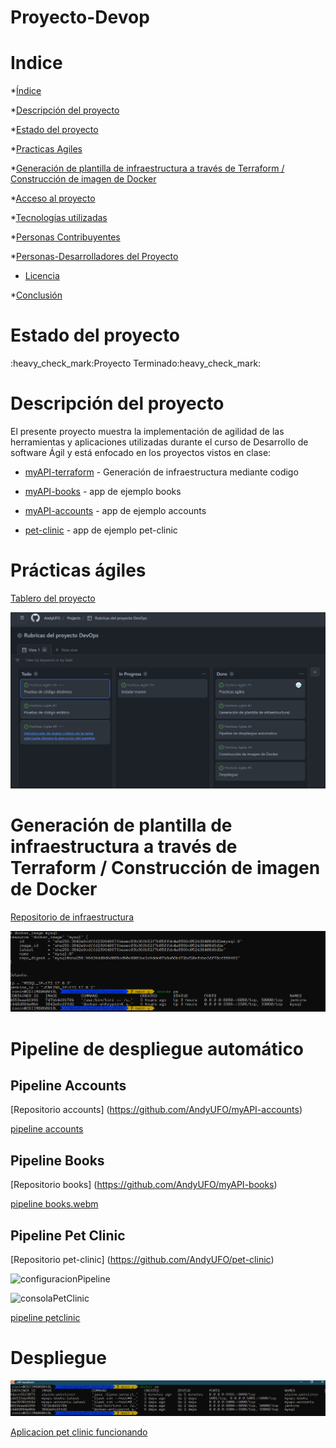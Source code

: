 # Proyecto-Devop

# Indice
<div id='indice'/>

*[Índice](#indice)

*[Descripción del proyecto](#descripcion)

*[Estado del proyecto](#estado)

*[Practicas Agiles](#practicas)

*[Generación de plantilla de infraestructura a través de Terraform / Construcción de imagen de Docker](#plantilla)

*[Acceso al proyecto](#acceso-proyecto)

*[Tecnologías utilizadas](#tecnologías-utilizadas)

*[Personas Contribuyentes](#personas-contribuyentes)

*[Personas-Desarrolladores del Proyecto](#personas-desarrolladores)

* [Licencia](#licencia)

*[Conclusión](#conclusión)

# Estado del proyecto 
<div id='estado'/>
:heavy_check_mark:Proyecto Terminado:heavy_check_mark:

# Descripción del proyecto
<div id='descripcion'/>
El presente proyecto muestra la implementación de agilidad de las herramientas y aplicaciones utilizadas durante el curso de Desarrollo de software Ágil y está enfocado en los proyectos vistos en clase:

* [myAPI-terraform](https://github.com/AndyUFO/myAPI-terraform) - Generación de infraestructura mediante codigo

* [myAPI-books](https://github.com/AndyUFO/myAPI-books) - app de ejemplo books

* [myAPI-accounts](https://github.com/AndyUFO/myAPI-accounts) - app de ejemplo accounts

* [pet-clinic](https://github.com/AndyUFO/pet-clinic) - app de ejemplo pet-clinic

<div id='practicas'/>

# Prácticas ágiles 

[Tablero del proyecto](https://github.com/users/AndyUFO/projects/3)

![Imagen Tablero Kanban](https://raw.githubusercontent.com/AndyUFO/Proyecto-Devop/main/assets/tablero.png)

<div id='plantilla'/>

# Generación de plantilla de infraestructura a través de Terraform / Construcción de imagen de Docker 

[Repositorio de infraestructura](https://github.com/AndyUFO/myAPI-terraform)

![Ejecucion Terraform](https://github.com/AndyUFO/Proyecto-Devop/blob/main/assets/image.png)

# Pipeline de despliegue automático

## Pipeline Accounts
[Repositorio accounts] (https://github.com/AndyUFO/myAPI-accounts)

[pipeline accounts](https://user-images.githubusercontent.com/15675318/205526364-82398c98-59d9-4cb2-9f1a-fa7aa835ab95.webm)

## Pipeline Books

[Repositorio books] (https://github.com/AndyUFO/myAPI-books)

[pipeline books.webm](https://user-images.githubusercontent.com/15675318/205526602-72dc5c12-2be5-4cac-bc6d-c5f3b815b3ca.webm)

## Pipeline Pet Clinic

[Repositorio pet-clinic] (https://github.com/AndyUFO/pet-clinic)

![configuracionPipeline](https://user-images.githubusercontent.com/15675318/205550435-7e13a7da-9358-415f-9ee6-bf05be1e285a.png)

![consolaPetClinic](https://user-images.githubusercontent.com/15675318/205550396-80049900-757d-4fd8-ab4e-442d4914262e.png)

[pipeline petclinic](https://user-images.githubusercontent.com/15675318/205548787-83895ef7-5210-4c69-8a9c-840b8343ede9.webm)


# Despliegue

![Total de contenedores desplegados](https://github.com/AndyUFO/Proyecto-Devop/blob/main/assets/contenedoresGenerados.png)

[Aplicacion pet clinic funcionando ](https://user-images.githubusercontent.com/15675318/205549227-1954e179-4058-4048-8849-78fb117bbad6.webm)




